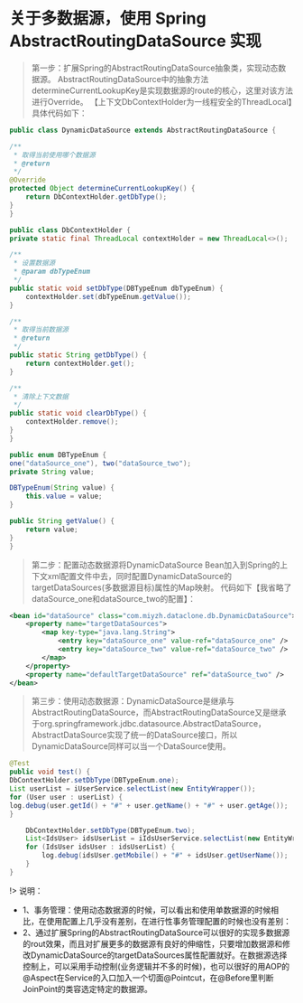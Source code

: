 # 关于多数据源，使用 Spring AbstractRoutingDataSource 实现

>  第一步：扩展Spring的AbstractRoutingDataSource抽象类，实现动态数据源。
AbstractRoutingDataSource中的抽象方法determineCurrentLookupKey是实现数据源的route的核心，这里对该方法进行Override。
【上下文DbContextHolder为一线程安全的ThreadLocal】具体代码如下：

```java
public class DynamicDataSource extends AbstractRoutingDataSource {

/**
 * 取得当前使用哪个数据源
 * @return
 */
@Override
protected Object determineCurrentLookupKey() {
    return DbContextHolder.getDbType();
}
}

public class DbContextHolder {
private static final ThreadLocal contextHolder = new ThreadLocal<>();

/**
 * 设置数据源
 * @param dbTypeEnum
 */
public static void setDbType(DBTypeEnum dbTypeEnum) {
    contextHolder.set(dbTypeEnum.getValue());
}

/**
 * 取得当前数据源
 * @return
 */
public static String getDbType() {
    return contextHolder.get();
}

/**
 * 清除上下文数据
 */
public static void clearDbType() {
    contextHolder.remove();
}
}

public enum DBTypeEnum {
one("dataSource_one"), two("dataSource_two");
private String value;

DBTypeEnum(String value) {
    this.value = value;
}

public String getValue() {
    return value;
}
}
```

> 第二步：配置动态数据源将DynamicDataSource Bean加入到Spring的上下文xml配置文件中去，同时配置DynamicDataSource的targetDataSources(多数据源目标)属性的Map映射。 代码如下【我省略了dataSource_one和dataSource_two的配置】：

```xml
<bean id="dataSource" class="com.miyzh.dataclone.db.DynamicDataSource">
    <property name="targetDataSources">
        <map key-type="java.lang.String">
            <entry key="dataSource_one" value-ref="dataSource_one" />
            <entry key="dataSource_two" value-ref="dataSource_two" />
        </map>
    </property>
    <property name="defaultTargetDataSource" ref="dataSource_two" />
</bean>
```

> 第三步：使用动态数据源：DynamicDataSource是继承与AbstractRoutingDataSource，而AbstractRoutingDataSource又是继承于org.springframework.jdbc.datasource.AbstractDataSource，AbstractDataSource实现了统一的DataSource接口，所以DynamicDataSource同样可以当一个DataSource使用。

```java
@Test 
public void test() {
DbContextHolder.setDbType(DBTypeEnum.one);
List userList = iUserService.selectList(new EntityWrapper());
for (User user : userList) {
log.debug(user.getId() + "#" + user.getName() + "#" + user.getAge());
}

    DbContextHolder.setDbType(DBTypeEnum.two);
    List<IdsUser> idsUserList = iIdsUserService.selectList(new EntityWrapper<IdsUser>());
    for (IdsUser idsUser : idsUserList) {
        log.debug(idsUser.getMobile() + "#" + idsUser.getUserName());
    }
}  
```

!> 说明：
- 1、事务管理：使用动态数据源的时候，可以看出和使用单数据源的时候相比，在使用配置上几乎没有差别，在进行性事务管理配置的时候也没有差别：
- 2、通过扩展Spring的AbstractRoutingDataSource可以很好的实现多数据源的rout效果，而且对扩展更多的数据源有良好的伸缩性，只要增加数据源和修改DynamicDataSource的targetDataSources属性配置就好。在数据源选择控制上，可以采用手动控制(业务逻辑并不多的时候)，也可以很好的用AOP的@Aspect在Service的入口加入一个切面@Pointcut，在@Before里判断JoinPoint的类容选定特定的数据源。

